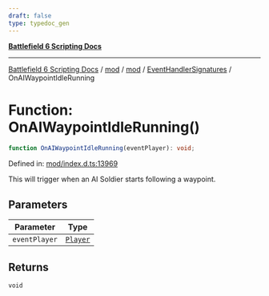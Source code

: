 ```yaml
---
draft: false
type: typedoc_gen
---
```


[**Battlefield 6 Scripting Docs**](../../../../_index.md)

***

[Battlefield 6 Scripting Docs](../../../../_index.md) / [mod](../../../_index.md) / [mod](../../_index.md) / [EventHandlerSignatures](../_index.md) / OnAIWaypointIdleRunning

# Function: OnAIWaypointIdleRunning()

```ts
function OnAIWaypointIdleRunning(eventPlayer): void;
```

Defined in: [mod/index.d.ts:13969](https://github.com/battlefield-portal-community/portal-docs/blob/6d87e21c5922a3efb03c634dbe98e5fe6e797672/generators/santiago/mod/index.d.ts#L13969)

This will trigger when an AI Soldier starts following a waypoint.

## Parameters

| Parameter | Type |
| ------ | ------ |
| `eventPlayer` | [`Player`](../../Player/_index.md) |

## Returns

`void`
